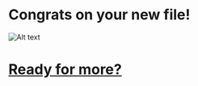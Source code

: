 # Congrats on your new file! 
![Alt text](https://i.giphy.com/L0O3TQpp0WnSXmxV8p.gif)
# [Ready for more?](https://app.wilco.gg)
